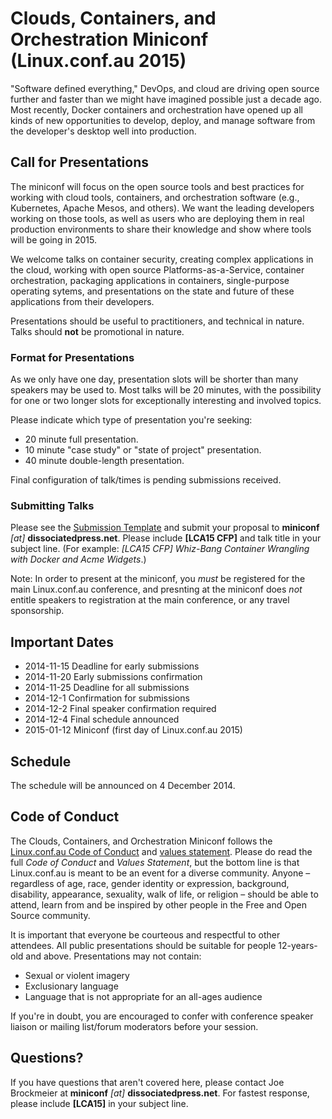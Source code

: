 # Clouds, Containers, and Orchestration Miniconf (Linux.conf.au 2015)

"Software defined everything," DevOps, and cloud are driving open source further and faster than we might have imagined possible just a decade ago. Most recently, Docker containers and orchestration have opened up all kinds of new opportunities to develop, deploy, and manage software from the developer's desktop well into production.

## Call for Presentations

The miniconf will focus on the open source tools and best practices for working with cloud tools, containers, and orchestration software (e.g., Kubernetes, Apache Mesos, and others). We want the leading developers working on those tools, as well as users who are deploying them in real production environments to share their knowledge and show where tools will be going in 2015.

We welcome talks on container security, creating complex applications in the cloud, working with open source Platforms-as-a-Service, container orchestration, packaging applications in containers, single-purpose operating sytems, and presentations on the state and future of these applications from their developers.

Presentations should be useful to practitioners, and technical in nature. Talks should **not** be promotional in nature. 

### Format for Presentations

As we only have one day, presentation slots will be shorter than many speakers may be used to. Most talks will be 20 minutes, with the possibility for one or two longer slots for exceptionally interesting and involved topics. 

Please indicate which type of presentation you're seeking:

* 20 minute full presentation.
* 10 minute "case study" or "state of project" presentation.
* 40 minute double-length presentation.

Final configuration of talk/times is pending submissions received.

### Submitting Talks

Please see the [Submission Template](http://dissociatedpress.net/miniconf/format/) and submit your proposal to **miniconf** *[at]* **dissociatedpress.net**. Please include **[LCA15 CFP]** and talk title in your subject line. (For example: *[LCA15 CFP] Whiz-Bang Container Wrangling with Docker and Acme Widgets*.)

Note: In order to present at the miniconf, you *must* be registered for the main Linux.conf.au conference, and presnting at the miniconf does *not* entitle speakers to registration at the main conference, or any travel sponsorship.

## Important Dates

 * 2014-11-15 Deadline for early submissions
 * 2014-11-20 Early submissions confirmation
 * 2014-11-25 Deadline for all submissions
 * 2014-12-1  Confirmation for submissions
 * 2014-12-2  Final speaker confirmation required
 * 2014-12-4  Final schedule announced
 * 2015-01-12 Miniconf (first day of Linux.conf.au 2015)

## Schedule 

The schedule will be announced on 4 December 2014. 

## Code of Conduct ##

The Clouds, Containers, and Orchestration Miniconf follows the [Linux.conf.au Code of Conduct](http://linux.conf.au/cor/code_of_conduct) and [values statement](http://linux.org.au/values). Please do read the full *Code of Conduct* and *Values Statement*, but the bottom line is that Linux.conf.au is meant to be an event for a diverse community. Anyone &ndash; regardless of age, race, gender identity or expression, background, disability, appearance, sexuality, walk of life, or religion &ndash; should be able to attend, learn from and be inspired by other people in the Free and Open Source community. 

It is important that everyone be courteous and respectful to other attendees. All public presentations should be suitable for people 12-years-old and above. Presentations may not contain:

 * Sexual or violent imagery 
 * Exclusionary language
 * Language that is not appropriate for an all-ages audience

If you're in doubt, you are encouraged to confer with conference speaker liaison or mailing list/forum moderators before your session.

## Questions? 

If you have questions that aren't covered here, please contact Joe Brockmeier at **miniconf** *[at]* **dissociatedpress.net**. For fastest response, please include **[LCA15]** in your subject line.
